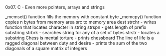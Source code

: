 0x07. C - Even more pointers, arrays and strings

_memset() function fills the memory with constant byte
_memcpy() function copies n bytes from memory area src to memory area dest
strchr - writes function that locates character in string
strspn - gets length of prefix substring
strbrk - searches string for any of a set of bytes
strstr - locates a substring
Chess is mental torture - prints chessboard
The line of life is a ragged diagonal between duty and desire - prints the sum of the two diagonals of a square matrix of integers
